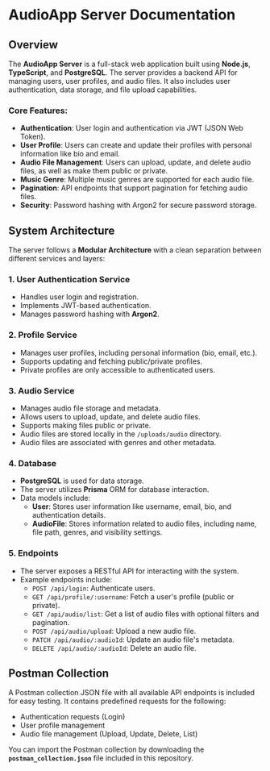 # AudioApp Server Documentation

## Overview

The **AudioApp Server** is a full-stack web application built using **Node.js**, **TypeScript**, and **PostgreSQL**. The server provides a backend API for managing users, user profiles, and audio files. It also includes user authentication, data storage, and file upload capabilities.

### Core Features:

- **Authentication**: User login and authentication via JWT (JSON Web Token).
- **User Profile**: Users can create and update their profiles with personal information like bio and email.
- **Audio File Management**: Users can upload, update, and delete audio files, as well as make them public or private.
- **Music Genre**: Multiple music genres are supported for each audio file.
- **Pagination**: API endpoints that support pagination for fetching audio files.
- **Security**: Password hashing with Argon2 for secure password storage.

## System Architecture

The server follows a **Modular Architecture** with a clean separation between different services and layers:

### 1. **User Authentication Service**

- Handles user login and registration.
- Implements JWT-based authentication.
- Manages password hashing with **Argon2**.

### 2. **Profile Service**

- Manages user profiles, including personal information (bio, email, etc.).
- Supports updating and fetching public/private profiles.
- Private profiles are only accessible to authenticated users.

### 3. **Audio Service**

- Manages audio file storage and metadata.
- Allows users to upload, update, and delete audio files.
- Supports making files public or private.
- Audio files are stored locally in the `/uploads/audio` directory.
- Audio files are associated with genres and other metadata.

### 4. **Database**

- **PostgreSQL** is used for data storage.
- The server utilizes **Prisma** ORM for database interaction.
- Data models include:
  - **User**: Stores user information like username, email, bio, and authentication details.
  - **AudioFile**: Stores information related to audio files, including name, file path, genres, and visibility settings.

### 5. **Endpoints**

- The server exposes a RESTful API for interacting with the system.
- Example endpoints include:
  - `POST /api/login`: Authenticate users.
  - `GET /api/profile/:username`: Fetch a user's profile (public or private).
  - `GET /api/audio/list`: Get a list of audio files with optional filters and pagination.
  - `POST /api/audio/upload`: Upload a new audio file.
  - `PATCH /api/audio/:audioId`: Update an audio file's metadata.
  - `DELETE /api/audio/:audioId`: Delete an audio file.

## Postman Collection

A Postman collection JSON file with all available API endpoints is included for easy testing. It contains predefined requests for the following:

- Authentication requests (Login)
- User profile management
- Audio file management (Upload, Update, Delete, List)

You can import the Postman collection by downloading the **`postman_collection.json`** file included in this repository.

